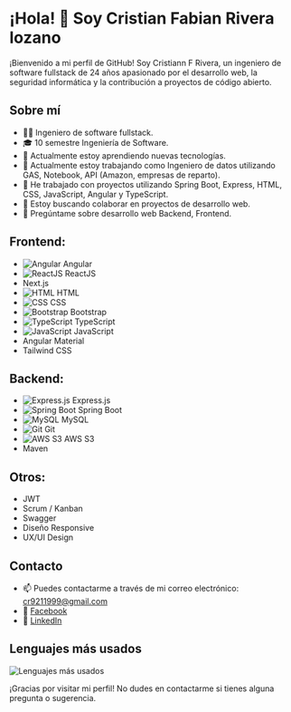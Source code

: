 # ¡Hola! 👋 Soy Cristian Fabian Rivera lozano

¡Bienvenido a mi perfil de GitHub! Soy Cristiann F Rivera, un ingeniero de software fullstack de 24 años apasionado por el desarrollo web, la seguridad informática y la contribución a proyectos de código abierto.

## Sobre mí
- 👨‍💻 Ingeniero de software fullstack.
- 🎓 10 semestre Ingeniería de Software.
- 🌱 Actualmente estoy aprendiendo nuevas tecnologías.
- 🔭 Actualmente estoy trabajando como Ingeniero de datos utilizando GAS, Notebook, API (Amazon, empresas de reparto).
- 🔭 He trabajado con proyectos utilizando Spring Boot, Express, HTML, CSS, JavaScript, Angular y TypeScript.
- 👯 Estoy buscando colaborar en proyectos de desarrollo web.
- 💬 Pregúntame sobre desarrollo web Backend, Frontend.

## Frontend:
- ![Angular](https://img.icons8.com/color/48/000000/angularjs.png) Angular
- ![ReactJS](https://img.icons8.com/color/48/000000/react-native.png) ReactJS
- Next.js
- ![HTML](https://img.icons8.com/color/48/000000/html-5.png) HTML
- ![CSS](https://img.icons8.com/color/48/000000/css3.png) CSS
- ![Bootstrap](https://img.icons8.com/color/48/000000/bootstrap.png) Bootstrap
- ![TypeScript](https://img.icons8.com/color/48/000000/typescript.png) TypeScript
- ![JavaScript](https://img.icons8.com/color/48/000000/javascript.png) JavaScript
- Angular Material
- Tailwind CSS

## Backend:
- ![Express.js](https://img.icons8.com/color/48/000000/nodejs.png) Express.js
- ![Spring Boot](https://img.icons8.com/color/48/000000/java-coffee-cup-logo.png) Spring Boot
- ![MySQL](https://img.icons8.com/color/48/000000/mysql-logo.png) MySQL
- ![Git](https://img.icons8.com/color/48/000000/git.png) Git
- ![AWS S3](https://img.icons8.com/color/48/000000/amazon-s3.png) AWS S3
- Maven


## Otros:
- JWT
- Scrum / Kanban
- Swagger
- Diseño Responsive
- UX/UI Design

## Contacto
- 📫 Puedes contactarme a través de mi correo electrónico: cr9211999@gmail.com
- 🔗 [Facebook](https://web.facebook.com/profile.php?id=100005486839421)
- 🔗 [LinkedIn](https://www.linkedin.com/in/cristian-fabian-rivera-lozano-a58426250/)

## Lenguajes más usados
![Lenguajes más usados](https://github-readme-stats.vercel.app/api/top-langs/?username=CrissFaDev&layout=compact&theme=dark)

¡Gracias por visitar mi perfil! No dudes en contactarme si tienes alguna pregunta o sugerencia.
